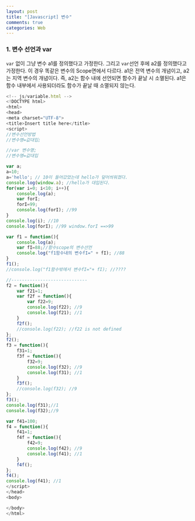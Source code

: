 ```yaml
---
layout: post
title: "[Javascript] 변수"
comments: true
categories: Web
---
```


### 1. 변수 선언과 var

`var` 없이 그냥 변수 a1를 정의했다고 가정한다. 그리고 `var`선언 후에 a2를 정의했다고 가정한다. 이 경우 똑같은 변수의 Scope면에서 다르다. a1은 전역 변수의 개념이고, a2는 지역 변수의 개념이다. 즉, a2는 함수 내에 선언되면 함수가 끝날 시 소멸된다. a1은 함수 내부에서 사용되더라도 함수가 끝날 때 소멸되지 않는다.

```javascript
<!-- js/variable.html -->
<!DOCTYPE html>
<html>
<head>
<meta charset="UTF-8">
<title>Insert title here</title>
<script>
//변수선언방법
//변수명=값대입;

//var 변수명;
//변수명=값대입

var a;
a=10;
a='hello'; // 10이 들어갔었는데 hello가 덮어씌워졌다.
console.log(window.a); //hello가 대입된다.
for(var i=0; i<10; i++){
	console.log(a);
	var forI;
	forI=99;
	console.log(forI); //99
}
console.log(i); //10
console.log(forI); //99 window.forI ==>99

var f1 = function(){
	console.log(a);
	var fI=88;//함수scope의 변수선언
	console.log("f1함수내의 변수fI=" + fI); //88
}
f1();
//console.log("f1함수밖에서 변수fI="+ fI); //????

//-----------------------------
f2 = function(){
	var f21=1;
	var f2f = function(){
		var f22=9;
		console.log(f22); //9
		console.log(f21); //1
	}
	f2f();
	//console.log(f22); //f22 is not defined
};
f2();
f3 = function(){
	f31=1;
	f3f = function(){
		f32=9;
		console.log(f32); //9
		console.log(f31); //1
	}
	f3f();
	//console.log(f32); //9
};
f3();
console.log(f31);//1 
console.log(f32);//9

var f41=100;
f4 = function(){
	f41=1;
	f4f = function(){
		f42=9;
		console.log(f42); //9
		console.log(f41); //1
	}
	f4f();
};
f4();
console.log(f41); //1
</script>
</head>
<body>

</body>
</html>
```
